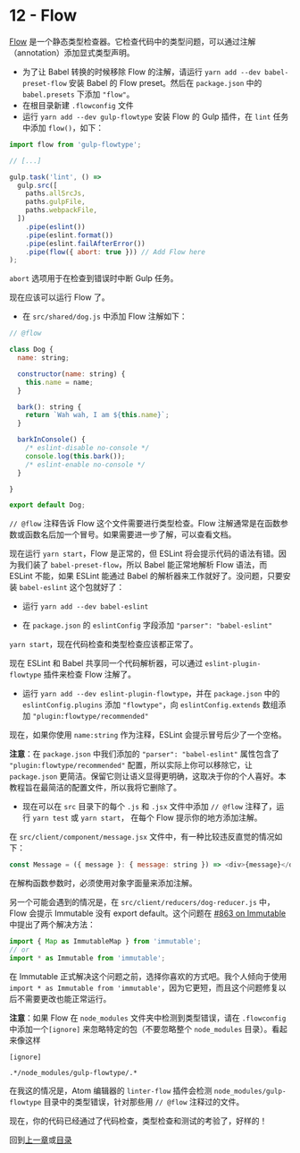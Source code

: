 # 12 - Flow

[Flow](https://flowtype.org/) 是一个静态类型检查器。它检查代码中的类型问题，可以通过注解（annotation）添加显式类型声明。

- 为了让 Babel 转换的时候移除 Flow 的注解，请运行 `yarn add --dev babel-preset-flow` 安装 Babel 的 Flow preset。然后在 `package.json` 中的 `babel.presets` 下添加 `"flow"`。
- 在根目录新建 `.flowconfig` 文件
- 运行 `yarn add --dev gulp-flowtype` 安装 Flow 的 Gulp 插件，在 `lint` 任务中添加 `flow()`，如下：

```javascript
import flow from 'gulp-flowtype';

// [...]

gulp.task('lint', () =>
  gulp.src([
    paths.allSrcJs,
    paths.gulpFile,
    paths.webpackFile,
  ])
    .pipe(eslint())
    .pipe(eslint.format())
    .pipe(eslint.failAfterError())
    .pipe(flow({ abort: true })) // Add Flow here
);
```

`abort` 选项用于在检查到错误时中断 Gulp 任务。

现在应该可以运行 Flow 了。

- 在 `src/shared/dog.js` 中添加 Flow 注解如下：

```javascript
// @flow

class Dog {
  name: string;

  constructor(name: string) {
    this.name = name;
  }

  bark(): string {
    return `Wah wah, I am ${this.name}`;
  }

  barkInConsole() {
    /* eslint-disable no-console */
    console.log(this.bark());
    /* eslint-enable no-console */
  }

}

export default Dog;
```

`// @flow` 注释告诉 Flow 这个文件需要进行类型检查。Flow 注解通常是在函数参数或函数名后加一个冒号。如果需要进一步了解，可以查看文档。

现在运行 `yarn start`，Flow 是正常的，但 ESLint 将会提示代码的语法有错。因为我们装了 `babel-preset-flow`，所以 Babel 能正常地解析 Flow 语法，而 ESLint 不能，如果 ESLint 能通过 Babel 的解析器来工作就好了。没问题，只要安装 `babel-eslint` 这个包就好了：

- 运行 `yarn add --dev babel-eslint`

- 在 `package.json` 的 `eslintConfig` 字段添加 `"parser": "babel-eslint"`

`yarn start`，现在代码检查和类型检查应该都正常了。

现在 ESLint 和 Babel 共享同一个代码解析器，可以通过 `eslint-plugin-flowtype` 插件来检查 Flow 注解了。

- 运行 `yarn add --dev eslint-plugin-flowtype`，并在 `package.json` 中的 `eslintConfig.plugins` 添加 `"flowtype"`，向 `eslintConfig.extends` 数组添加 `"plugin:flowtype/recommended"`

现在，如果你使用 `name:string` 作为注释，ESLint 会提示冒号后少了一个空格。

**注意**：在 `package.json` 中我们添加的 `"parser": "babel-eslint"` 属性包含了 `"plugin:flowtype/recommended"` 配置，所以实际上你可以移除它，让 `package.json` 更简洁。保留它则让语义显得更明确，这取决于你的个人喜好。本教程旨在最简洁的配置文件，所以我将它删除了。

- 现在可以在 `src` 目录下的每个 `.js` 和 `.jsx` 文件中添加 `// @flow` 注释了，运行 `yarn test` 或 `yarn start`， 在每个 Flow 提示你的地方添加注解。

在 `src/client/component/message.jsx` 文件中，有一种比较违反直觉的情况如下：

```javascript
const Message = ({ message }: { message: string }) => <div>{message}</div>;
```

在解构函数参数时，必须使用对象字面量来添加注解。

另一个可能会遇到的情况是，在 `src/client/reducers/dog-reducer.js` 中，Flow 会提示 Immutable 没有 export default。这个问题在 [#863 on Immutable](https://github.com/facebook/immutable-js/issues/863) 中提出了两个解决方法：

```javascript
import { Map as ImmutableMap } from 'immutable';
// or
import * as Immutable from 'immutable';
```

在 Immutable 正式解决这个问题之前，选择你喜欢的方式吧。我个人倾向于使用 `import * as Immutable from 'immutable'`，因为它更短，而且这个问题修复以后不需要更改也能正常运行。

**注意**：如果 Flow 在 `node_modules` 文件夹中检测到类型错误，请在 `.flowconfig` 中添加一个`[ignore]` 来忽略特定的包（不要忽略整个 `node_modules` 目录）。看起来像这样

```
[ignore]

.*/node_modules/gulp-flowtype/.*
```
在我这的情况是，Atom 编辑器的 `linter-flow` 插件会检测 `node_modules/gulp-flowtype` 目录中的类型错误，针对那些用 `// @flow` 注释过的文件。

现在，你的代码已经通过了代码检查，类型检查和测试的考验了，好样的！

回到[上一章](/tutorial/11-testing-mocha-chai-sinon)或[目录](https://github.com/pd4d10/js-stack-from-scratch)
